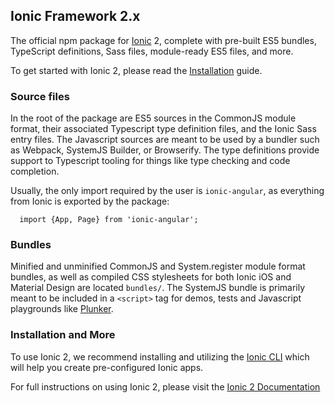 ## Ionic Framework 2.x

The official npm package for [Ionic](http://ionicframework.com/) 2, complete with pre-built ES5 bundles, TypeScript definitions, Sass files, module-ready ES5 files, and more.

To get started with Ionic 2, please read the [Installation](http://ionicframework.com/docs/v2/getting-started/installation/) guide.

### Source files

In the root of the package are ES5 sources in the CommonJS module format, their associated Typescript type definition files, and the Ionic Sass entry files. The Javascript sources are meant to be used by a bundler such as Webpack, SystemJS Builder, or Browserify. The type definitions provide support to Typescript tooling for things like type checking and code completion.

Usually, the only import required by the user is `ionic-angular`, as everything from Ionic is exported by the package:

```
  import {App, Page} from 'ionic-angular';
```

### Bundles

Minified and unminified CommonJS and System.register module format bundles, as well as compiled CSS stylesheets for both Ionic iOS and Material Design are located `bundles/`. The SystemJS bundle is  primarily meant to be included in a `<script>` tag for demos, tests and Javascript playgrounds like [Plunker](http://plnkr.co/).

### Installation and More

To use Ionic 2, we recommend installing and utilizing the [Ionic CLI](http://ionicframework.com/docs/v2/getting-started/installation/) which will help you create pre-configured Ionic apps.

For full instructions on using Ionic 2, please visit the [Ionic 2 Documentation](http://ionicframework.com/docs/v2/)

